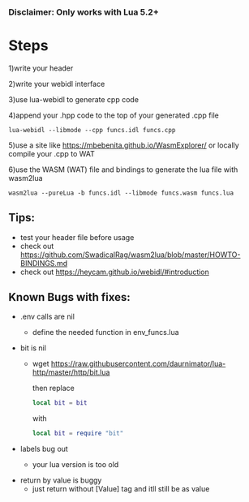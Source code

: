### Disclaimer: Only works with Lua 5.2+

# Steps

1)write your header

2)write your webidl interface

3)use lua-webidl to generate cpp code

4)append your .hpp code to the top of your generated .cpp file

```
lua-webidl --libmode --cpp funcs.idl funcs.cpp
```

5)use a site like https://mbebenita.github.io/WasmExplorer/ or locally compile your .cpp to WAT

6)use the WASM (WAT) file and bindings to generate the lua file with wasm2lua

```
wasm2lua --pureLua -b funcs.idl --libmode funcs.wasm funcs.lua
```

## Tips:

- test your header file before usage
- check out https://github.com/SwadicalRag/wasm2lua/blob/master/HOWTO-BINDINGS.md
- check out https://heycam.github.io/webidl/#introduction

## Known Bugs with fixes:

- .env calls are nil

  - define the needed function in env_funcs.lua

- bit is nil

  - wget https://raw.githubusercontent.com/daurnimator/lua-http/master/http/bit.lua

    then replace

    ```lua
    local bit = bit
    ```

    with

    ```lua
    local bit = require "bit"
    ```

- labels bug out
  - your lua version is too old

* return by value is buggy
  - just return without [Value] tag and itll still be as value

